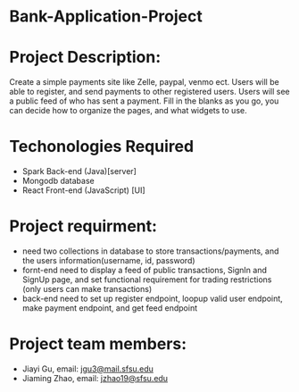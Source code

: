 # Bank-Application-Project

# Project Description:
Create a simple payments site like Zelle, paypal, venmo ect. Users will be able to register, and send payments to other registered users. Users will see a public feed of who has sent a payment. Fill in the blanks as you go, you can decide how to organize the pages, and what widgets to use. 

# Techonologies Required
- Spark Back-end (Java)[server]
- Mongodb database
- React Front-end (JavaScript) [UI]

# Project requirment:
- need two collections in database to store transactions/payments, and the users information(username, id, password)
- fornt-end need to display a feed of public transactions, SignIn and SignUp page, and set functional requirement for trading restrictions (only users can make transactions)
- back-end need to set up register endpoint, loopup valid user endpoint, make payment endpoint, and get feed endpoint

# Project team members:
- Jiayi Gu, email: jgu3@mail.sfsu.edu
- Jiaming Zhao, email: jzhao19@sfsu.edu
